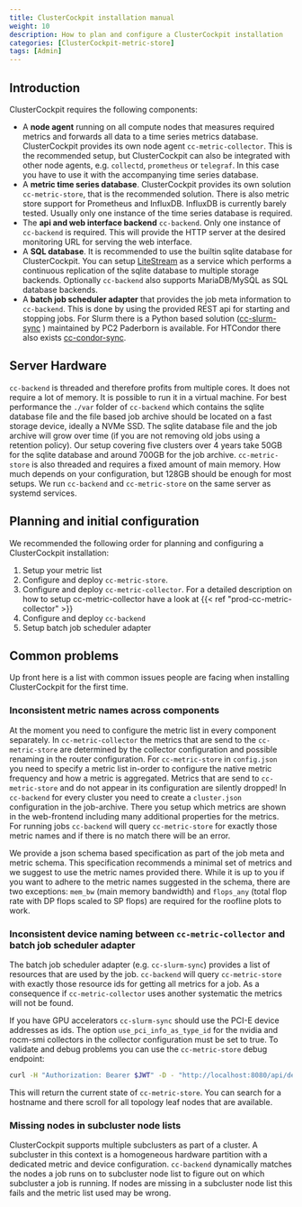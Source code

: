 ```yaml
---
title: ClusterCockpit installation manual
weight: 10
description: How to plan and configure a ClusterCockpit installation
categories: [ClusterCockpit-metric-store]
tags: [Admin]
---
```


## Introduction

ClusterCockpit requires the following components:

- A **node agent** running on all compute nodes that measures required metrics and
  forwards all data to a time series metrics database. ClusterCockpit provides
  its own node agent `cc-metric-collector`. This is the recommended setup, but ClusterCockpit
  can also be integrated with other node agents, e.g. `collectd`, `prometheus` or
  `telegraf`. In this case you have to use it with the accompanying time series database.
- A **metric time series database**. ClusterCockpit provides its own solution
  `cc-metric-store`, that is the recommended solution. There is also metric store
  support for Prometheus and InfluxDB. InfluxDB is currently barely tested.
  Usually only one instance of the time series database is required.
- The **api and web interface backend** `cc-backend`. Only one instance of
  `cc-backend` is required. This will provide the HTTP server at the desired
  monitoring URL for serving the web interface.
- A **SQL database**. It is recommended to use the builtin sqlite database for
  ClusterCockpit. You can setup [LiteStream](https://litestream.io/) as a service
  which performs a continuous replication of the sqlite database to multiple
  storage backends. Optionally `cc-backend` also supports MariaDB/MySQL as
  SQL database backends.
- A **batch job scheduler adapter** that provides the job meta information to
  `cc-backend`. This is done by using the provided REST api for starting and
  stopping jobs. For Slurm there is a Python based solution
  ([cc-slurm-sync](https://github.com/ClusterCockpit/cc-slurm-sync) )
  maintained by PC2 Paderborn is available. For HTCondor there also exists
  [cc-condor-sync](https://github.com/ClusterCockpit/cc-condor-sync).

## Server Hardware

`cc-backend` is threaded and therefore profits from multiple cores. It does not
require a lot of memory. It is possible to run it in a virtual machine. For best
performance the `./var` folder of `cc-backend` which contains the sqlite
database file and the file based job archive should be located on a fast storage
device, ideally a NVMe SSD. The sqlite database file and the job archive will
grow over time (if you are not removing old jobs using a retention policy).
Our setup covering five clusters over 4 years take 50GB for the sqlite database
and around 700GB for the job archive.
`cc-metric-store` is also threaded and requires a fixed amount of main memory.
How much depends on your configuration, but 128GB should be enough for most
setups. We run `cc-backend` and `cc-metric-store` on the same server as
systemd services.

## Planning and initial configuration

We recommended the following order for planning and configuring a ClusterCockpit
installation:

1. Setup your metric list
1. Configure and deploy `cc-metric-store`.
1. Configure and deploy `cc-metric-collector`. For a detailed description on how
   to setup cc-metric-collector have a look at
   {{< ref "prod-cc-metric-collector" >}}
1. Configure and deploy `cc-backend`
1. Setup batch job scheduler adapter

## Common problems

Up front here is a list with common issues people are facing when installing
ClusterCockpit for the first time.

### Inconsistent metric names across components

At the moment you need to configure the metric list in every component
separately. In `cc-metric-collector` the metrics that are send to the
`cc-metric-store` are determined by the collector configuration and possible
renaming in the router configuration. For `cc-metric-store` in `config.json` you
need to specify a metric list in-order to configure the native metric frequency
and how a metric is aggregated. Metrics that are send to `cc-metric-store` and
do not appear in its configuration are silently dropped!
In `cc-backend` for every cluster you need to create a `cluster.json`
configuration in the job-archive. There you setup which metrics are shown in the
web-frontend including many additional properties for the metrics. For running
jobs `cc-backend` will query `cc-metric-store` for exactly those metric names
and if there is no match there will be an error.

We provide a json schema based specification as part of the job meta and metric
schema. This specification recommends a minimal set of metrics and we suggest to
use the metric names provided there. While it is up to you if you want to adhere
to the metric names suggested in the schema, there are two exceptions: `mem_bw`
(main memory bandwidth) and `flops_any` (total flop rate with DP flops scaled to
SP flops) are required for the roofline plots to work.

### Inconsistent device naming between `cc-metric-collector` and batch job scheduler adapter

The batch job scheduler adapter (e.g. `cc-slurm-sync`) provides a list of
resources that are used by the job. `cc-backend` will query `cc-metric-store`
with exactly those resource ids for getting all metrics for a job.
As a consequence if `cc-metric-collector` uses another systematic the metrics
will not be found.

If you have GPU accelerators `cc-slurm-sync` should use the PCI-E device
addresses as ids. The option `use_pci_info_as_type_id` for the nvidia and
rocm-smi collectors in the collector configuration must be set to true.
To validate and debug problems you can use the `cc-metric-store` debug endpoint:

```bash
curl -H "Authorization: Bearer $JWT" -D - "http://localhost:8080/api/debug"
```

This will return the current state of `cc-metric-store`. You can search for a
hostname and there scroll for all topology leaf nodes that are available.

### Missing nodes in subcluster node lists

ClusterCockpit supports multiple subclusters as part of a cluster. A subcluster
in this context is a homogeneous hardware partition with a dedicated metric
and device configuration. `cc-backend` dynamically matches the nodes a job runs
on to subcluster node list to figure out on which subcluster a job is running.
If nodes are missing in a subcluster node list this fails and the metric list
used may be wrong.
